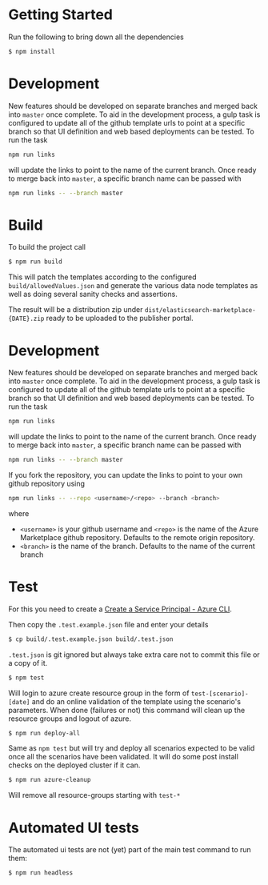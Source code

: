 # Getting Started

Run the following to bring down all the dependencies

```bash
$ npm install
```

# Development

New features should be developed on separate branches and merged back into `master` once complete. To aid in the development process, 
a gulp task is configured to update all of the github template urls to point at a specific branch so that UI definition and web based 
deployments can be tested. To run the task

```sh
npm run links
```

will update the links to point to the name of the current branch. Once ready to merge back into `master`, a specific branch name can be passed with

```sh
npm run links -- --branch master
```

# Build

To build the project call

```bash
$ npm run build
```

This will patch the templates according to the configured `build/allowedValues.json` and generate the various data node templates as well as doing several sanity checks and assertions.

The result will be a distribution zip under `dist/elasticsearch-marketplace-{DATE}.zip` ready to be uploaded to the publisher portal.


# Development

New features should be developed on separate branches and merged back into `master` once complete. To aid in the development process, a gulp task is configured to update all of the github template urls to point at a specific branch so that UI definition and web based deployments can be tested. To run the task

```sh
npm run links
```

will update the links to point to the name of the current branch. Once ready to merge back into `master`, a specific branch name can be passed with

```sh
npm run links -- --branch master
```

If you fork the repository, you can update the links to point to your own github repository using

```sh
npm run links -- --repo <username>/<repo> --branch <branch>
```

where

- `<username>` is your github username and `<repo>` is the name of the Azure Marketplace github repository. Defaults to the remote origin repository.
- `<branch>` is the name of the branch. Defaults to the name of the current branch 

# Test

For this you need to create a [Create a Service Principal - Azure CLI](https://github.com/cloudfoundry-incubator/bosh-azure-cpi-release/blob/master/docs/get-started/create-service-principal.md).

Then copy the `.test.example.json` file and enter your details

```bash
$ cp build/.test.example.json build/.test.json
```

`.test.json` is git ignored but always take extra care not to commit this file or a copy of it.


```bash
$ npm test
```

Will login to azure create resource group in the form of `test-[scenario]-[date]` and do an online validation of the template using the scenario's parameters.
When done (failures or not) this command will clean up the resource groups and logout of azure.

```bash
$ npm run deploy-all
```

Same as `npm test` but will try and deploy all scenarios expected to be valid once all the scenarios have been validated.
It will do some post install checks on the deployed cluster if it can.

```bash
$ npm run azure-cleanup
```
Will remove all resource-groups starting with `test-*`

# Automated UI tests

The automated ui tests are not (yet) part of the main test command to run them:

```bash
$ npm run headless
```
